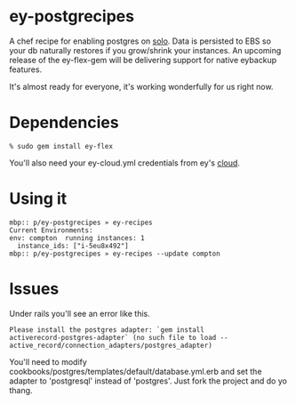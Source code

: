 ey-postgrecipes
===============

A chef recipe for enabling postgres on [solo][eysolo].  Data is persisted to
EBS so your db naturally restores if you grow/shrink your instances.  An
upcoming release of the ey-flex-gem will be delivering support for native
eybackup features.

It's almost ready for everyone, it's working wonderfully for us right now.

Dependencies
============
    % sudo gem install ey-flex

You'll also need your ey-cloud.yml credentials from ey's [cloud][cloud].


Using it
========
    mbp:: p/ey-postgrecipes » ey-recipes 
    Current Environments:
    env: compton  running instances: 1
      instance_ids: ["i-5eu8x492"]
    mbp:: p/ey-postgrecipes » ey-recipes --update compton

Issues
=======
Under rails you'll see an error like this.

    Please install the postgres adapter: `gem install
    activerecord-postgres-adapter` (no such file to load --
    active_record/connection_adapters/postgres_adapter)

You'll need to modify cookbooks/postgres/templates/default/database.yml.erb and
set the adapter to 'postgresql' instead of 'postgres'.  Just fork the project
and do yo thang.

[eysolo]: http://www.engineyard.com/solo
[cloud]: https://cloud.engineyard.com/extras
